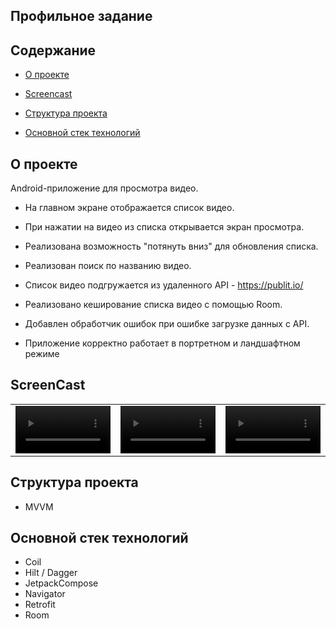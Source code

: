 ## Профильное задание

## Содержание

- [О проекте](#title1)

- [Screencast](#title2)

- [Структура проекта](#title3)

- [Основной стек технологий](#title4)

## <a id="title1"> О проекте </a>

Android-приложение для просмотра видео.

- На главном экране отображается список видео.

- При нажатии на видео из списка открывается экран просмотра.

- Реализована возможность "потянуть вниз" для обновления списка.

- Реализован поиск по названию видео.

- Список видео подгружается из удаленного API - https://publit.io/

- Реализовано кеширование списка видео с помощью Room.

- Добавлен обработчик ошибок при ошибке загрузке данных с API.

- Приложение корректно работает в портретном и ландшафтном режиме

## <a id="title2"> ScreenCast </a>

<table>
  <tr>
    <td>
      <video src="https://github.com/user-attachments/assets/270897f8-c464-4993-8e6b-0a46c8f80e7e" controls width="100%"></video>
    </td>
    <td>
      <video src="https://github.com/user-attachments/assets/89f2e0c0-9157-4939-ad8a-79964248eb0c" controls width="100%"></video>
    </td>
    <td>
      <video src="https://github.com/user-attachments/assets/85b0b172-674e-4f99-ad22-8d4523dc2e0f" controls width="100%"></video>
    </td>
  </tr>
</table>

## <a id="title3"> Структура проекта </a>

- MVVM

## <a id="title4"> Основной стек технологий </a>

- Coil
- Hilt / Dagger
- JetpackCompose
- Navigator
- Retrofit
- Room

